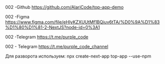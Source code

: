 
002 -Github
https://github.com/AlariCode/top-app-demo

002 -Figma
https://www.figma.com/file/eHIyKZXUUtMf1BQiuv6tTA/%D0%9A%D1%83%D1%80%D1%81-2-NextJS?node-id=0%3A1

002 -Telegram
https://t.me/purple_code

002 - Telegram
https://t.me/purple_code_channel

Для разворота используем:
npx create-next-app top-app --use-npm